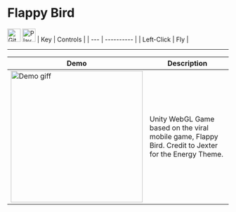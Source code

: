 # **Flappy Bird** 
[<img src="https://www.svgrepo.com/download/449764/github.svg" alt="GitHub" width="30" height="30">](https://github.com/sunghogo/FlappyBird) [<img src="https://www.svgrepo.com/download/501816/play-game.svg" alt="Play Button" width="30" height="30">](https://sunghogo.github.io/FlappyWebGL/) 
| Key | Controls   |
| --- | ---------- |
| Left-Click | Fly |

***

| Demo       | Description     |
| --------------- | ----------- |
| <img src="https://github.com/sunghogo/FlappyBird/blob/main/DemoReels/Demo.gif" alt="Demo giff" width="300"/> | Unity WebGL Game based on the viral mobile game, Flappy Bird. Credit to Jexter for the Energy Theme. |
